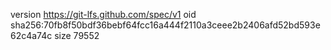 version https://git-lfs.github.com/spec/v1
oid sha256:70fb8f50bdf36bebf64fcc16a444f2110a3ceee2b2406afd52bd593e62c4a74c
size 79552
